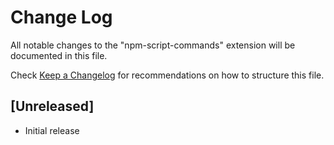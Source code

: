 # Change Log

All notable changes to the "npm-script-commands" extension will be documented in this file.

Check [Keep a Changelog](http://keepachangelog.com/) for recommendations on how to structure this file.

## [Unreleased]

- Initial release